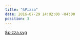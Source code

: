 ```yaml
---
title: "&Pizza"
date: 2016-07-29 14:02:00 -04:00
position: 3
---
```


[&pizza.svg](/uploads/&pizza.svg)
